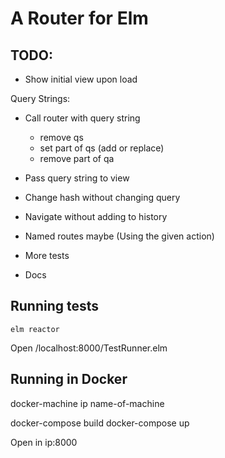 # A Router for Elm

## TODO:

- Show initial view upon load

Query Strings:

- Call router with query string
	- remove qs
	- set part of qs (add or replace)
	- remove part of qa
- Pass query string to view
- Change hash without changing query

- Navigate without adding to history
- Named routes maybe (Using the given action)
- More tests
- Docs

## Running tests

```
elm reactor
```

Open /localhost:8000/TestRunner.elm

## Running in Docker

docker-machine ip name-of-machine

docker-compose build
docker-compose up

Open in ip:8000
